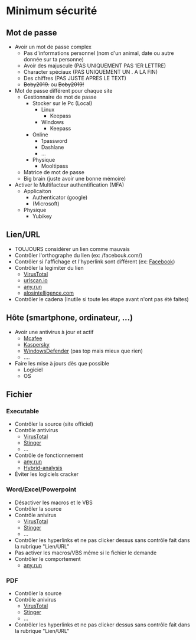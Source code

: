 # Minimum sécurité
## Mot de passe
- Avoir un mot de passe complex 
    - Pas d'informations personnel (nom d'un animal, date ou autre donnée sur ta personne)
    - Avoir des majuscule (PAS UNIQUEMENT PAS 1ER LETTRE)
    - Character spéciaux (PAS UNIQUEMENT UN . A LA FIN)
    - Des chiffres (PAS JUSTE APRES LE TEXT)
    - ~~Boby2019.~~ ou ~~Boby2019!~~
- Mot de passe différent pour chaque site 
    - Gestionnaire de mot de passe
        - Stocker sur le Pc (Local)
            - Linux
                - Keepass
            - Windows
                - Keepass
        - Online
            - 1password
            - Dashlane
            - ...
        - Physique
            - Mooltipass
    - Matrice de mot de passe
    - Big brain (juste avoir une bonne mémoire)
- Activer le Multifacteur authentification (MFA)
    - Applicaiton
        - Authenticator (google)
        - (Microsoft)
    - Physique
        - Yubikey

## Lien/URL
- TOUJOURS considèrer un lien comme mauvais
- Contrôler l'orthographe du lien (ex: /facebouk.com/)
- Contrôler si l'affichage et l'hyperlink sont différent (ex: [Facebook](https://google.com))
- Contrôler la legimiter du lien
    - [VirusTotal](https://virustotal.com/)
    - [urlscan.io](https://urlscan.io)
    - [any.run](https://any.run)
    - [alosintelligence.com](https://talosintelligence.com)
- Contrôler le cadena (Inutile si toute les étape avant n'ont pas été faites)

## Hôte (smartphone, ordinateur, ...)
- Avoir une antivirus à jour et actif
    - [Mcafee](https://www.mcafee.com/en-gb/index.html)
    - [Kaspersky](https://www.kaspersky.com)
    - [WindowsDefender](https://www.microsoft.com/fr-ch/windows/comprehensive-security) (pas top mais mieux que rien)
    - ....
- Faire les mise à jours dès que possible
    - Logiciel
    - OS

## Fichier
### Executable
- Contrôler la source (site officiel)
- Contrôle antivirus
    - [VirusTotal](https://virustotal.com/)
    - [Stinger](https://www.mcafee.com/enterprise/fr-fr/downloads/free-tools/stinger.html)
    - ...
- Contrôle de fonctionnement
    - [any.run](https://any.run)
    - [Hybrid-analysis](https://www.hybrid-analysis.com)
- Éviter les logiciels cracker
### Word/Excel/Powerpoint
- Désactiver les macros et le VBS
- Contrôler la source
- Contrôle anivirus
    - [VirusTotal](https://virustotal.com/)
    - [Stinger](https://www.mcafee.com/enterprise/fr-fr/downloads/free-tools/stinger.html)
    - ...
- Contrôler les hyperlinks et ne pas clicker dessus sans contrôle fait dans la rubrique "Lien/URL"
- Pas activer les macros/VBS même si le fichier le demande
- Contrôler le comportement
    - [any.run](https://any.run)
### PDF
- Contrôler la source
- Contrôle anivirus
    - [VirusTotal](https://virustotal.com/)
    - [Stinger](https://www.mcafee.com/enterprise/fr-fr/downloads/free-tools/stinger.html)
    - ...
- Contrôler les hyperlinks et ne pas clicker dessus sans contrôle fait dans la rubrique "Lien/URL"
